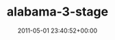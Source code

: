 ---
title:		"alabama-3-stage"
type:		"upload"
description:		"TBC"
date:		"2011-05-01 23:40:52+00:00"
album:		"music"
filename:		"alabama-3-stage.md"
series:		""
cl_public_id:		"music/alabama-3-stage"
cl_version:		1497004838
format:		"tiff"
bytes:		5315936
width:		2560
height:		1440
exposure_mode:		"Manual"
program:		"Manual"
aperture:		"5.0"
focal_length:		"18.0 mm"
iso:		"4000"
shutter_speed:		"1/50"
metering:		"Multi-segment"
flash:		"Off, Did not fire"
white_balance:		"Custom"
colour_temp:		"3450"
has_crop:		"false"
orientation:		"Horizontal (normal)"
camera_model:		"NIKON D7000"
lens_info:		"18-200mm f/3.5-5.6"
artist:		"No artist info"
x_resolution:		"300"
y_resolution:		"300"
---